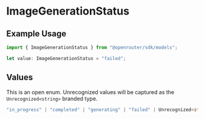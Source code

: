# ImageGenerationStatus

## Example Usage

```typescript
import { ImageGenerationStatus } from "@openrouter/sdk/models";

let value: ImageGenerationStatus = "failed";
```

## Values

This is an open enum. Unrecognized values will be captured as the `Unrecognized<string>` branded type.

```typescript
"in_progress" | "completed" | "generating" | "failed" | Unrecognized<string>
```